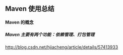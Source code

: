 ## Maven 使用总结
#### Maven 的概念
  ##### Maven 主要有两个功能：依赖管理、打包管理
  http://blog.csdn.net/hjiacheng/article/details/57413933 
